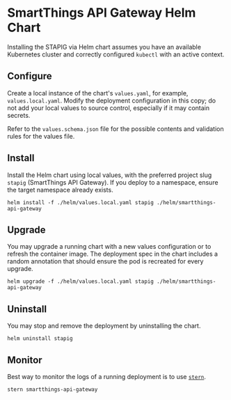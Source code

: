 # SmartThings API Gateway Helm Chart

Installing the STAPIG via Helm chart assumes you have an available Kubernetes cluster and correctly configured `kubectl` with an active context.

## Configure

Create a local instance of the chart's `values.yaml`, for example, `values.local.yaml`. Modify the deployment configuration in this copy; do not add your local values to source control, especially if it may contain secrets.

Refer to the `values.schema.json` file for the possible contents and validation rules for the values file.

## Install

Install the Helm chart using local values, with the preferred project slug `stapig` (SmartThings API Gateway). If you deploy to a namespace, ensure the target namespace already exists.

```
helm install -f ./helm/values.local.yaml stapig ./helm/smartthings-api-gateway
```

## Upgrade

You may upgrade a running chart with a new values configuration or to refresh the container image. The deployment spec in the chart includes a random annotation that should ensure the pod is recreated for every upgrade.

```
helm upgrade -f ./helm/values.local.yaml stapig ./helm/smartthings-api-gateway
```

## Uninstall

You may stop and remove the deployment by uninstalling the chart.

```
helm uninstall stapig
```

## Monitor

Best way to monitor the logs of a running deployment is to use [`stern`](https://kubernetes.io/blog/2016/10/tail-kubernetes-with-stern/).

```
stern smartthings-api-gateway
```
